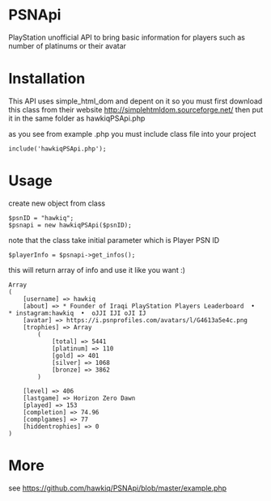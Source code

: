 # PSNApi
PlayStation unofficial API to bring basic information for players such as number of platinums or their avatar
# Installation
This API uses simple_html_dom and depent on it so you must first download this class from their website 
http://simplehtmldom.sourceforge.net/
then put it in the same folder as hawkiqPSApi.php

as you see from example .php you must include class file into your project

    include('hawkiqPSApi.php');

# Usage
create new object from class

    $psnID = "hawkiq";
    $psnapi = new hawkiqPSApi($psnID);
   
note that the class take initial parameter which is Player PSN ID

    $playerInfo = $psnapi->get_infos();
    
this will return array of info and use it like you want :)

```
Array
(
    [username] => hawkiq 
    [about] => * Founder of Iraqi PlayStation Players Leaderboard  •  * instagram:hawkiq  •  oJJI IJI oJI IJ
    [avatar] => https://i.psnprofiles.com/avatars/l/G4613a5e4c.png
    [trophies] => Array
        (
            [total] => 5441
            [platinum] => 110
            [gold] => 401
            [silver] => 1068
            [bronze] => 3862
        )

    [level] => 406
    [lastgame] => Horizon Zero Dawn
    [played] => 153
    [completion] => 74.96
    [complgames] => 77
    [hiddentrophies] => 0
)
```
# More
see  https://github.com/hawkiq/PSNApi/blob/master/example.php
